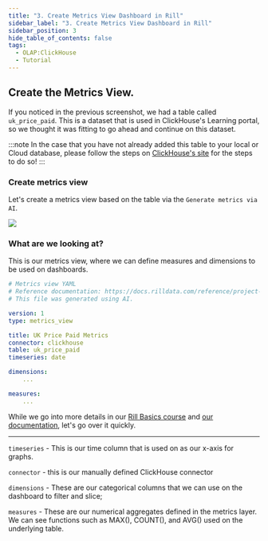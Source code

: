 ```yaml
---
title: "3. Create Metrics View Dashboard in Rill"
sidebar_label: "3. Create Metrics View Dashboard in Rill"
sidebar_position: 3
hide_table_of_contents: false
tags:
  - OLAP:ClickHouse
  - Tutorial
---
```


## Create the Metrics View.

If you noticed in the previous screenshot, we had a table called `uk_price_paid`. This is a dataset that is used in ClickHouse's Learning portal, so we thought it was fitting to go ahead and continue on this dataset.

:::note
In the case that you have not already added this table to your local or Cloud database, please follow the steps on [ClickHouse's site](https://clickhouse.com/docs/en/getting-started/example-datasets/uk-price-paid) for the steps to do so!
:::

### Create metrics view

Let's create a metrics view based on the table via the `Generate metrics via AI`.

<img src = '/img/tutorials/ch/ai-generate.gif' class='rounded-gif' />
<br />

### What are we looking at?

This is our metrics view, where we can define measures and dimensions to be used on dashboards.  

```yaml
# Metrics view YAML
# Reference documentation: https://docs.rilldata.com/reference/project-files/explore-dashboards
# This file was generated using AI.

version: 1
type: metrics_view

title: UK Price Paid Metrics
connector: clickhouse
table: uk_price_paid
timeseries: date

dimensions:
    ...

measures:
    ...
```




While we go into more details in our [Rill Basics course](/guides/tutorial/rill-basics/dashboard) and [our documentation](https://docs.rilldata.com/build/dashboards/), let's go over it quickly.

---

`timeseries` - This is our time column that is used on as our x-axis for graphs.

`connector` - this is our manually defined ClickHouse connector

`dimensions` - These are our categorical columns that we can use on the dashboard to filter and slice;

`measures` - These are our numerical aggregates defined in the metrics layer. We can see functions such as MAX(), COUNT(), and AVG() used on the underlying table.